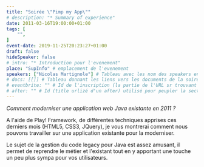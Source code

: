 ```yaml
---
title: "Soirée \"Pimp my App\""
# description: "* Summary of experience"
date: 2011-03-16T19:00:00+01:00
tags: [
    "",
]
event-date: 2019-11-25T20:23:27+01:00
draft: false
hideSpeaker: false
# intro: "* Introduction pour l'evenement"
place: "SupInfo" # emplacement de l'evenement
speakers: ["Nicolas Martignole"] # Tableau avec les nom des speakers entre " et séparé par des , et doit être identique au titre du speaker enregistré !
# docs: [[]] # Tableau donnant les liens vers les documents de la soirée hors affiche - exemple : [["L'inauguration","http://toursjug.cloud.xwiki.com/xwiki/bin/download/Meetings/20080409/InaugurationToursJUG.pdf"], ["Unitils et Selenium","Unitils-Selenium.pdf"]]
# eventbrite: "" # Id de l'inscription (la partie de l'URL sr trouvant après https://www.eventbrite.fr/e/ )
# after: "" # Id (title urlizé d'un after) utilisé pour peupler la section after d'un evvent (exemple : apside-after-01)
---
```


*Comment moderniser une application web Java existante en 2011 ?*

A l'aide de Play! Framework, de différentes techniques apprises ces derniers mois (HTML5, CSS3, JQuery), je vous montrerai comment nous pouvons travailler sur une application existante pour la moderniser.

Le sujet de la gestion du code legacy pour Java est assez amusant, il permet de reprendre le métier et l'existant tout en y apportant une touche un peu plus sympa pour vos utilisateurs.